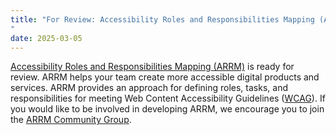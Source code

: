 ```yaml
---
title: "For Review: Accessibility Roles and Responsibilities Mapping (ARRM) — First Draft
"
date: 2025-03-05
---
```



[Accessibility Roles and Responsibilities Mapping (ARRM)](https://www.w3.org/WAI/planning/arrm/) is ready for review. ARRM helps your team create more accessible digital products and services. ARRM provides an approach for defining roles, tasks, and responsibilities for meeting Web Content Accessibility Guidelines ([WCAG](https://www.w3.org/WAI/standards-guidelines/wcag/)). If you would like to be involved in developing ARRM, we encourage you to join the [ARRM Community Group](https://www.w3.org/community/arrm/).  
